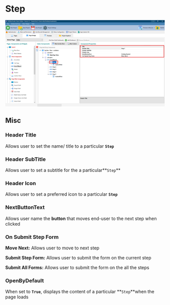 # Step

![](<../../../../.gitbook/assets/FormWizard Step.png>)

## Misc

### Header Title

Allows user to set the name/ title to a particular **`Step`**

### Header SubTitle

Allows user to set a subtitle for the a particular**`Step`**

### Header Icon

Allows user to set a preferred icon to a particular **`Step`**

### NextButtonText

Allows user name the **button** that moves end-user to the next step when clicked

### On Submit Step Form

**Move Next:** Allows user to move to next step&#x20;

**Submit Step Form:** Allows user to submit the form on the current step

**Submit All Forms:** Allows user to submit the form on the all the steps

### OpenByDefault

When set to **`True`**, displays the content of a particular **`Step`**when the page loads
